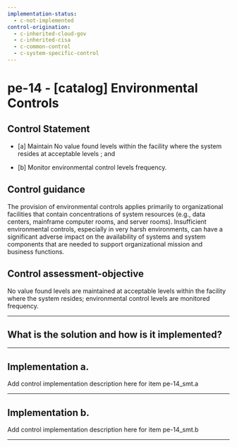 ```yaml
---
implementation-status:
  - c-not-implemented
control-origination:
  - c-inherited-cloud-gov
  - c-inherited-cisa
  - c-common-control
  - c-system-specific-control
---
```


# pe-14 - \[catalog\] Environmental Controls

## Control Statement

- \[a\] Maintain No value found levels within the facility where the system resides at acceptable levels ; and

- \[b\] Monitor environmental control levels frequency.

## Control guidance

The provision of environmental controls applies primarily to organizational facilities that contain concentrations of system resources (e.g., data centers, mainframe computer rooms, and server rooms). Insufficient environmental controls, especially in very harsh environments, can have a significant adverse impact on the availability of systems and system components that are needed to support organizational mission and business functions.

## Control assessment-objective

No value found levels are maintained at acceptable levels within the facility where the system resides;
environmental control levels are monitored frequency.

______________________________________________________________________

## What is the solution and how is it implemented?

<!-- Please leave this section blank and enter implementation details in the parts below. -->

______________________________________________________________________

## Implementation a.

Add control implementation description here for item pe-14_smt.a

______________________________________________________________________

## Implementation b.

Add control implementation description here for item pe-14_smt.b

______________________________________________________________________
